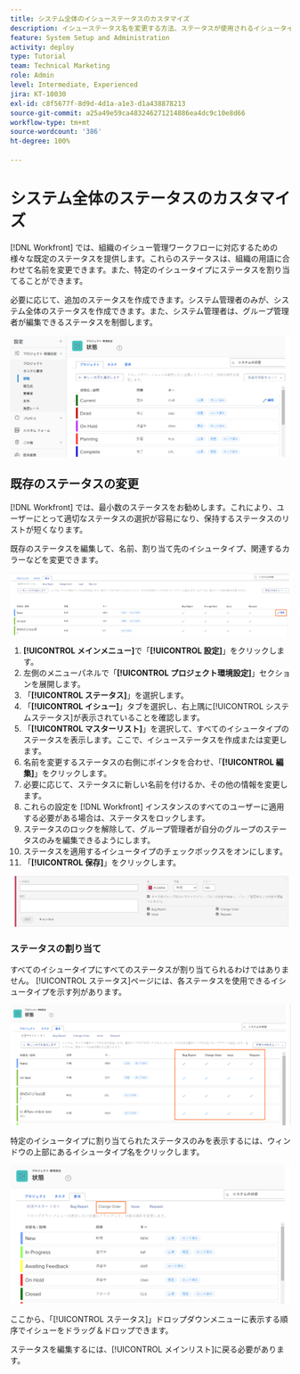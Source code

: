 ```yaml
---
title: システム全体のイシューステータスのカスタマイズ
description: イシューステータス名を変更する方法、ステータスが使用されるイシュータイプを制御する方法、グループレベルのカスタマイズ用にステータスをロック／ロック解除する方法について説明します。
feature: System Setup and Administration
activity: deploy
type: Tutorial
team: Technical Marketing
role: Admin
level: Intermediate, Experienced
jira: KT-10030
exl-id: c8f5677f-8d9d-4d1a-a1e3-d1a438878213
source-git-commit: a25a49e59ca483246271214886ea4dc9c10e8d66
workflow-type: tm+mt
source-wordcount: '386'
ht-degree: 100%

---
```


# システム全体のステータスのカスタマイズ

[!DNL Workfront] では、組織のイシュー管理ワークフローに対応するための様々な既定のステータスを提供します。これらのステータスは、組織の用語に合わせて名前を変更できます。また、特定のイシュータイプにステータスを割り当てることができます。

必要に応じて、追加のステータスを作成できます。システム管理者のみが、システム全体のステータスを作成できます。また、システム管理者は、グループ管理者が編集できるステータスを制御します。

![設定の[!UICONTROL ステータス]ページにある「イシュー」タブ](assets/admin-fund-all-issue-statuses.png)

## 既存のステータスの変更

[!DNL Workfront] では、最小数のステータスをお勧めします。これにより、ユーザーにとって適切なステータスの選択が容易になり、保持するステータスのリストが短くなります。

既存のステータスを編集して、名前、割り当て先のイシュータイプ、関連するカラーなどを変更できます。

![「[!UICONTROL 編集]」オプションがハイライト表示されたイシューステータスリスト](assets/admin-fund-edit-issue-status.png)

1. **[!UICONTROL メインメニュー]**&#x200B;で「**[!UICONTROL 設定]**」をクリックします。
1. 左側のメニューパネルで「**[!UICONTROL プロジェクト環境設定]**」セクションを展開します。
1. 「**[!UICONTROL ステータス]**」を選択します。
1. 「**[!UICONTROL イシュー]**」タブを選択し、右上隅に[!UICONTROL システムステータス]が表示されていることを確認します。
1. 「**[!UICONTROL マスターリスト]**」を選択して、すべてのイシュータイプのステータスを表示します。ここで、イシューステータスを作成または変更します。
1. 名前を変更するステータスの右側にポインタを合わせ、「**[!UICONTROL 編集]**」をクリックします。
1. 必要に応じて、ステータスに新しい名前を付けるか、その他の情報を変更します。
1. これらの設定を [!DNL Workfront] インスタンスのすべてのユーザーに適用する必要がある場合は、ステータスをロックします。
1. ステータスのロックを解除して、グループ管理者が自分のグループのステータスのみを編集できるようにします。
1. ステータスを適用するイシュータイプのチェックボックスをオンにします。
1. 「**[!UICONTROL 保存]**」をクリックします。

![新しいステータスを作成するためのウィンドウ](assets/admin-fund-edit-issue-status-2.png)

### ステータスの割り当て

すべてのイシュータイプにすべてのステータスが割り当てられるわけではありません。 [!UICONTROL ステータス]ページには、各ステータスを使用できるイシュータイプを示す列があります。

![ステータスページの「イシュー」タブでハイライト表示された変更依頼](assets/admin-fund-issue-type-statuses.png)


特定のイシュータイプに割り当てられたステータスのみを表示するには、ウィンドウの上部にあるイシュータイプ名をクリックします。

![列がハイライト表示された[!UICONTROL ステータス]ページの「イシュー」タブ](assets/admin-fund-statuses-issue-type.png)

ここから、「[!UICONTROL ステータス]」ドロップダウンメニューに表示する順序でイシューをドラッグ＆ドロップできます。

ステータスを編集するには、[!UICONTROL メインリスト]に戻る必要があります。
